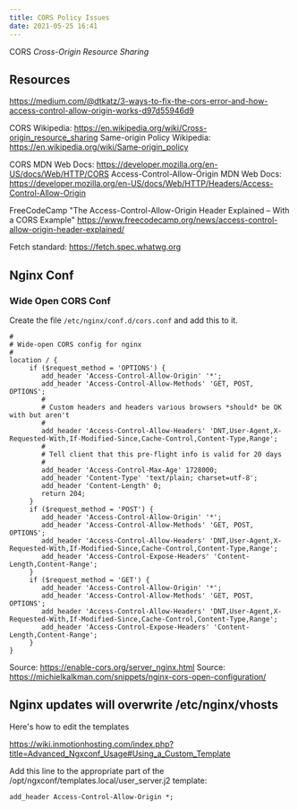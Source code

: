 ```yaml
---
title: CORS Policy Issues
date: 2021-05-25 16:41
---
```


CORS
_Cross-Origin Resource Sharing_


## Resources

https://medium.com/@dtkatz/3-ways-to-fix-the-cors-error-and-how-access-control-allow-origin-works-d97d55946d9

CORS Wikipedia: https://en.wikipedia.org/wiki/Cross-origin_resource_sharing
Same-origin Policy Wikipedia: https://en.wikipedia.org/wiki/Same-origin_policy

CORS MDN Web Docs: https://developer.mozilla.org/en-US/docs/Web/HTTP/CORS
Access-Control-Allow-Origin MDN Web Docs:
https://developer.mozilla.org/en-US/docs/Web/HTTP/Headers/Access-Control-Allow-Origin

FreeCodeCamp "The Access-Control-Allow-Origin Header Explained – With a CORS
Example"
https://www.freecodecamp.org/news/access-control-allow-origin-header-explained/

Fetch standard: https://fetch.spec.whatwg.org

## Nginx Conf

### Wide Open CORS Conf
Create the file `/etc/nginx/conf.d/cors.conf` and add this to it. 

```
#
# Wide-open CORS config for nginx
#
location / {
     if ($request_method = 'OPTIONS') {
        add_header 'Access-Control-Allow-Origin' '*';
        add_header 'Access-Control-Allow-Methods' 'GET, POST, OPTIONS';
        #
        # Custom headers and headers various browsers *should* be OK with but aren't
        #
        add_header 'Access-Control-Allow-Headers' 'DNT,User-Agent,X-Requested-With,If-Modified-Since,Cache-Control,Content-Type,Range';
        #
        # Tell client that this pre-flight info is valid for 20 days
        #
        add_header 'Access-Control-Max-Age' 1728000;
        add_header 'Content-Type' 'text/plain; charset=utf-8';
        add_header 'Content-Length' 0;
        return 204;
     }
     if ($request_method = 'POST') {
        add_header 'Access-Control-Allow-Origin' '*';
        add_header 'Access-Control-Allow-Methods' 'GET, POST, OPTIONS';
        add_header 'Access-Control-Allow-Headers' 'DNT,User-Agent,X-Requested-With,If-Modified-Since,Cache-Control,Content-Type,Range';
        add_header 'Access-Control-Expose-Headers' 'Content-Length,Content-Range';
     }
     if ($request_method = 'GET') {
        add_header 'Access-Control-Allow-Origin' '*';
        add_header 'Access-Control-Allow-Methods' 'GET, POST, OPTIONS';
        add_header 'Access-Control-Allow-Headers' 'DNT,User-Agent,X-Requested-With,If-Modified-Since,Cache-Control,Content-Type,Range';
        add_header 'Access-Control-Expose-Headers' 'Content-Length,Content-Range';
     }
}
```

Source: https://enable-cors.org/server_nginx.html
Source: https://michielkalkman.com/snippets/nginx-cors-open-configuration/

## Nginx updates will overwrite /etc/nginx/vhosts
Here's how to edit the templates

https://wiki.inmotionhosting.com/index.php?title=Advanced_Ngxconf_Usage#Using_a_Custom_Template

Add this line to the appropriate part of the
/opt/ngxconf/templates.local/user_server.j2 template:

```
add_header Access-Control-Allow-Origin *;
```
